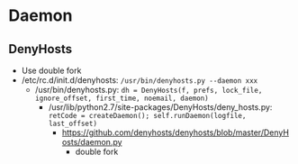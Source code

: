 # Daemon
## DenyHosts
*  Use double fork
  * /etc/rc.d/init.d/denyhosts: ```/usr/bin/denyhosts.py --daemon xxx```
    * /usr/bin/denyhosts.py: ```dh = DenyHosts(f, prefs, lock_file, ignore_offset, first_time, noemail, daemon)```
      * /usr/lib/python2.7/site-packages/DenyHosts/deny_hosts.py: ```retCode = createDaemon(); self.runDaemon(logfile, last_offset)```
        * https://github.com/denyhosts/denyhosts/blob/master/DenyHosts/daemon.py
          * double fork
